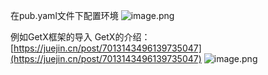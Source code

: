 在pub.yaml文件下配置环境
![image.png](https://cdn.nlark.com/yuque/0/2023/png/32682386/1695558903726-67062e06-7e3d-4cf8-9090-909183823d2c.png#averageHue=%235b674a&clientId=u879acb95-d822-4&from=paste&height=688&id=u7485d4ee&originHeight=1032&originWidth=1920&originalType=binary&ratio=1.5&rotation=0&showTitle=false&size=235554&status=done&style=none&taskId=u73bf8a11-899c-4b4e-9c8a-20c6e7c73f8&title=&width=1280)

例如GetX框架的导入
GetX的介绍：[https://juejin.cn/post/7013143496139735047](https://juejin.cn/post/7013143496139735047)
![image.png](https://cdn.nlark.com/yuque/0/2023/png/32682386/1695558982904-fae01d3b-37a8-4c5e-b477-0c2402594998.png#averageHue=%23051729&clientId=u879acb95-d822-4&from=paste&height=430&id=u281b7754&originHeight=645&originWidth=814&originalType=binary&ratio=1.5&rotation=0&showTitle=false&size=224759&status=done&style=none&taskId=uad42ab72-3fd6-4d15-b13d-4b89354e74d&title=&width=542.6666666666666)
